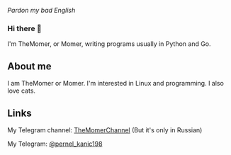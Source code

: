 <i>Pardon my bad English</i>

### Hi there 👋

I'm TheMomer, or Momer, writing programs usually in Python and Go.

## About me
I am TheMomer or Momer. I'm interested in Linux and programming. I also love cats.

## Links
My Telegram channel: [TheMomerChannel](https://t.me/themomerchannel) (But it's only in Russian)

My Telegram: [@pernel_kanic198](https://t.me/pernel_kanic198)
